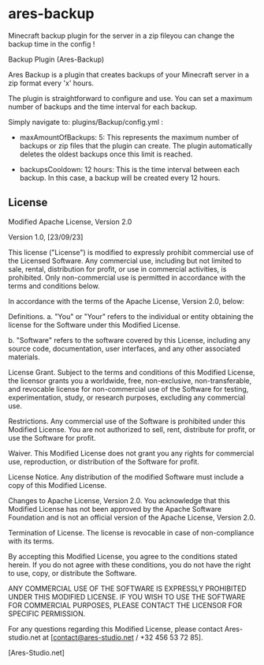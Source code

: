 # ares-backup
Minecraft backup plugin for the server in a zip fileyou can change the backup time in the config !


Backup Plugin (Ares-Backup)

Ares Backup is a plugin that creates backups of your Minecraft server in a zip format every 'x' hours.

The plugin is straightforward to configure and use. You can set a maximum number of backups and the time interval for each backup.

Simply navigate to:
plugins/Backup/config.yml :

 - maxAmountOfBackups: 5: This represents the maximum number of backups or zip files that the plugin can create. The plugin automatically deletes the oldest backups once this limit is reached.

 - backupsCooldown: 12 hours: This is the time interval between each backup. In this case, a backup will be created every 12 hours.




## License

   Modified Apache License, Version 2.0

Version 1.0, [23/09/23]

This license ("License") is modified to expressly prohibit commercial use of the Licensed Software. Any commercial use, including but not limited to sale, rental, distribution for profit, or use in commercial activities, is prohibited. Only non-commercial use is permitted in accordance with the terms and conditions below.

In accordance with the terms of the Apache License, Version 2.0, below:

Definitions.
a. "You" or "Your" refers to the individual or entity obtaining the license for the Software under this Modified License.

b. "Software" refers to the software covered by this License, including any source code, documentation, user interfaces, and any other associated materials.

License Grant.
Subject to the terms and conditions of this Modified License, the licensor grants you a worldwide, free, non-exclusive, non-transferable, and revocable license for non-commercial use of the Software for testing, experimentation, study, or research purposes, excluding any commercial use.

Restrictions.
Any commercial use of the Software is prohibited under this Modified License. You are not authorized to sell, rent, distribute for profit, or use the Software for profit.

Waiver.
This Modified License does not grant you any rights for commercial use, reproduction, or distribution of the Software for profit.

License Notice.
Any distribution of the modified Software must include a copy of this Modified License.

Changes to Apache License, Version 2.0.
You acknowledge that this Modified License has not been approved by the Apache Software Foundation and is not an official version of the Apache License, Version 2.0.

Termination of License.
The license is revocable in case of non-compliance with its terms.

By accepting this Modified License, you agree to the conditions stated herein. If you do not agree with these conditions, you do not have the right to use, copy, or distribute the Software.

ANY COMMERCIAL USE OF THE SOFTWARE IS EXPRESSLY PROHIBITED UNDER THIS MODIFIED LICENSE. IF YOU WISH TO USE THE SOFTWARE FOR COMMERCIAL PURPOSES, PLEASE CONTACT THE LICENSOR FOR SPECIFIC PERMISSION.

For any questions regarding this Modified License, please contact Ares-studio.net at [contact@ares-studio.net / +32 456 53 72 85].

[Ares-Studio.net]
